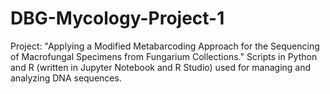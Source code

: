 # DBG-Mycology-Project-1
Project: "Applying a Modified Metabarcoding Approach for the Sequencing of Macrofungal Specimens from Fungarium Collections." Scripts in Python and R (written in Jupyter Notebook and R Studio) used for managing and analyzing DNA sequences.
